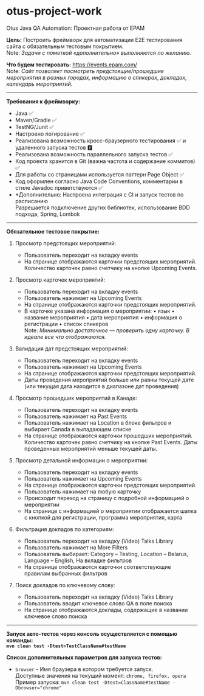 # otus-project-work
Otus Java QA Automation: Проектная работа от EPAM

**Цель:** Построить фреймворк для автоматизации Е2Е тестирования сайта с обязательным тестовым покрытием.<br>
Note: *Задачи с пометкой «*дополнительно*» выполняются по желанию.*

**Что будем тестировать:** https://events.epam.com/ <br>
Note: *Сайт позволяет посмотреть предстоящие/прошедшие мероприятия в разных городах, информацию о спикерах, докладах, календарь мероприятий.*

---

**Требования к фреймворку:**
- Java ✅
- Maven/Gradle ✅
- TestNG/Junit ✅
- Настроено логирование ✅
- Реализована возможность кросс-браузерного тестирования ✅ и удаленного запуска тестов 🅿️
- Реализована возможность параллельного запуска тестов ✅
- Код проекта хранится в Git (важна частота и содержание коммитов) ✅
- Для работы со страницами используется паттерн Page Object ✅
- Код оформлен согласно Java Code Conventions, комментарии в стиле Javadoc приветствуются ✅
- *Дополнительно: Настроена интеграция с CI и запуск тестов по расписанию <br>
  Разрешается подключение других библиотек, использование BDD подхода, Spring, Lombok

---

**Обязательное тестовое покрытие:**<br>
1) Просмотр предстоящих мероприятий:
    * Пользователь переходит на вкладку events
    * На странице отображаются карточки предстоящих мероприятий. Количество карточек равно счетчику на кнопке Upcoming Events.

2) Просмотр карточек мероприятий:
    * Пользователь переходит на вкладку events
    * Пользователь нажимает на Upcoming Events
    * На странице отображаются карточки предстоящих мероприятий.
    * В карточке указана информация о мероприятии: • язык • название мероприятия • дата мероприятия • информация о регистрации • список спикеров<br>
    Note: *Минимально достаточное — проверить одну карточку. В идеале все что отображаются.*

3) Валидация дат предстоящих мероприятий:
    * Пользователь переходит на вкладку events
    * Пользователь нажимает на Upcoming Events
    * На странице отображаются карточки предстоящих мероприятий.
    * Даты проведения мероприятий больше или равны текущей дате (или текущая дата находится в диапазоне дат проведения)

4) Просмотр прошедших мероприятий в Канаде:
    * Пользователь переходит на вкладку events
    * Пользователь нажимает на Past Events
    * Пользователь нажимает на Location в блоке фильтров и выбирает Canada в выпадающем списке
    * На странице отображаются карточки прошедших мероприятий. Количество карточек равно счетчику на кнопке Past Events. Даты проведенных мероприятий меньше текущей даты.

5) Просмотр детальной информации о мероприятии:
    * Пользователь переходит на вкладку events
    * Пользователь нажимает на Upcoming Events
    * На странице отображаются карточки предстоящих мероприятий.
    * Пользователь нажимает на любую карточку
    * Происходит переход на страницу с подробной информацией о мероприятии
    * На странице с информацией о мероприятии отображается шапка с кнопкой для регистрации, программа мероприятия, карта

6) Фильтрация докладов по категориям:
    * Пользователь переходит на вкладку (Video) Talks Library
    * Пользователь нажимает на More Filters
    * Пользователь выбирает: Category – Testing, Location – Belarus, Language – English, На вкладке фильтров
    * На странице отображаются карточки соответствующие правилам выбранных фильтров

7) Поиск докладов по ключевому слову:
    * Пользователь переходит на вкладку (Video) Talks Library
    * Пользователь вводит ключевое слово QA в поле поиска
    * На странице отображаются доклады, содержащие в названии ключевое слово поиска

---

**Запуск авто-тестов через консоль осуществляется с помощью команды:**<br> 
**`mvn clean test -Dtest=TestClassName#testName`**

**Список дополнительных параметров для запуска тестов:**<br>
- `browser` - Имя браузера в котором требуется запуск.<br>
      Доступные значения на текущий момент: `chrome, firefox, opera`<br>
      Пример запуска: `mvn clean test -Dtest=ClassName#testName -Dbrowser="chrome"`